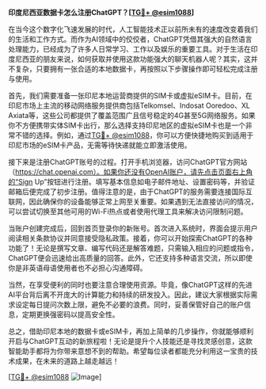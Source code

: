 **印度尼西亚数据卡怎么注册ChatGPT？[[TG💪+ @esim1088](https://t.me/s/esim1088)]**

在当今这个数字化飞速发展的时代，人工智能技术正以前所未有的速度改变着我们的生活和工作方式。而作为AI领域中的佼佼者，ChatGPT凭借其强大的自然语言处理能力，已经成为了许多人日常学习、工作以及娱乐的重要工具。对于生活在印度尼西亚的朋友来说，如何获取并使用这款功能强大的聊天机器人呢？其实，这并不复杂，只要拥有一张合适的本地数据卡，再按照以下步骤操作即可轻松完成注册与使用。

首先，我们需要准备一张印尼本地运营商提供的SIM卡或虚拟eSIM卡。目前，在印尼市场上主流的移动网络服务提供商包括Telkomsel、Indosat Ooredoo、XL Axiata等，这些公司都提供了覆盖范围广且信号稳定的4G甚至5G网络服务。如果你不方便携带实体SIM卡出行，那么选择支持印尼地区的虚拟eSIM卡也是一个非常不错的选择。例如，通过[TG💪+ @esim1088](https://t.me/s/esim1088)，你可以方便快捷地购买到适用于印尼市场的eSIM卡产品，无需等待快递就能立即激活使用。

接下来是注册ChatGPT账号的过程。打开手机浏览器，访问ChatGPT官方网站（https://chat.openai.com）。如果你还没有OpenAI账户，请先点击页面右上角的“Sign Up”按钮进行注册。填写基本信息如电子邮件地址、设置密码等，并验证邮箱后便完成了初步注册。值得注意的是，由于ChatGPT的服务需要连接国际互联网，因此确保你的设备能够正常上网至关重要。如果遇到无法直接访问的情况，可以尝试切换至其他可用的Wi-Fi热点或者使用代理工具来解决访问限制问题。

当账户创建完成后，回到首页登录你的新账号。首次进入系统时，界面会提示用户阅读相关条款协议并同意接受隐私政策。接着，你可以开始探索ChatGPT的各种功能了！无论是撰写文章、编写代码还是解答难题，只需输入相应的问题或指令，ChatGPT便会迅速给出高质量的回答。此外，它还支持多种语言交流，所以即使你是非英语母语使用者也不必担心沟通障碍。

当然，在享受便利的同时也要注意合理使用资源。毕竟，像ChatGPT这样的先进AI平台背后离不开庞大的计算能力和持续的研发投入。因此，建议大家根据实际需求设定每日提问次数上限，避免不必要的浪费。同时，妥善保管好自己的账户信息，定期更换强密码以提高安全性。

总之，借助印尼本地的数据卡或eSIM卡，再加上简单的几步操作，你就能够顺利开启与ChatGPT互动的新旅程啦！无论是提升个人技能还是寻找灵感创意，这款智能助手都将为你带来意想不到的帮助。希望每位读者都能充分利用这一宝贵的技术成果，在未来的道路上越走越远！

[[TG💪+ @esim1088](https://t.me/s/esim1088) ![Image](https://i.postimg.cc/4NQfJmqS/Snipaste-2025-05-13-00-14-12.png)]
